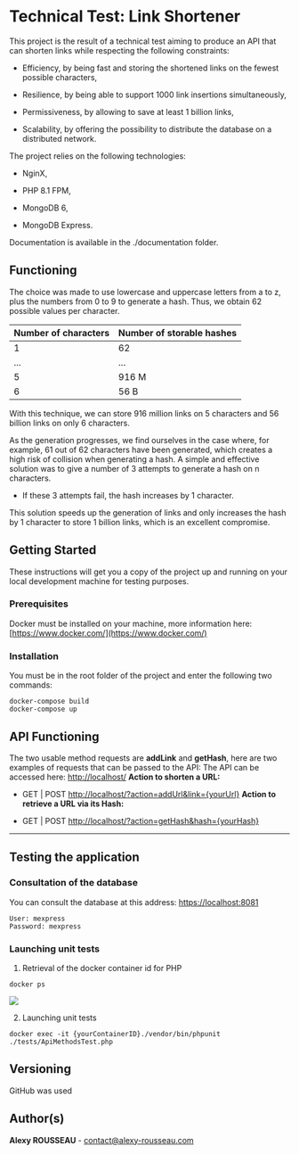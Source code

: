 # Technical Test: Link Shortener

This project is the result of a technical test aiming to produce an API that can shorten links while respecting the following constraints:

- Efficiency, by being fast and storing the shortened links on the fewest possible characters,

- Resilience, by being able to support 1000 link insertions simultaneously,

- Permissiveness, by allowing to save at least 1 billion links,

- Scalability, by offering the possibility to distribute the database on a distributed network.

The project relies on the following technologies:

- NginX,

- PHP 8.1 FPM,

- MongoDB 6,

- MongoDB Express.

Documentation is available in the ./documentation folder.

## Functioning

The choice was made to use lowercase and uppercase letters from a to z, plus the numbers from 0 to 9 to generate a hash. Thus, we obtain 62 possible values per character.

| Number of characters | Number of storable hashes |
| -------------------- | ------------------------- |
| 1                    | 62                        |
| ...                  | ...                       |
| 5                    | 916 M                     |
| 6                    | 56 B                      |

With this technique, we can store 916 million links on 5 characters and 56 billion links on only 6 characters.

As the generation progresses, we find ourselves in the case where, for example, 61 out of 62 characters have been generated, which creates a high risk of collision when generating a hash. A simple and effective solution was to give a number of 3 attempts to generate a hash on n characters.

- If these 3 attempts fail, the hash increases by 1 character.

This solution speeds up the generation of links and only increases the hash by 1 character to store 1 billion links, which is an excellent compromise.

## Getting Started

These instructions will get you a copy of the project up and running on your local development machine for testing purposes.

### Prerequisites

Docker must be installed on your machine, more information here: [https://www.docker.com/](https://www.docker.com/)

### Installation

You must be in the root folder of the project and enter the following two commands:

```shell
docker-compose build
docker-compose up
```

## API Functioning

The two usable method requests are **addLink** and **getHash**, here are two examples of requests that can be passed to the API:
The API can be accessed here: [http://localhost/](http://localhost/) **Action to shorten a URL:**

- GET | POST [http://localhost/?action=addUrl&link={yourUrl}](http://localhost/?action=addUrl&link=%7ByourUrl%7D) **Action to retrieve a URL via its Hash:**

- GET | POST [http://localhost/?action=getHash&hash={yourHash}](http://localhost/?action=getHash&hash=%7ByourHash%7D)

---

## Testing the application

### Consultation of the database

You can consult the database at this address: [https://localhost:8081](https://localhost:8081/)

```shell
User: mexpress
Password: mexpress
```

### Launching unit tests

1. Retrieval of the docker container id for PHP

```shell
docker ps
```

![](C:\Users\AlexyRousseau\AppData\Roaming\marktext\images\2023-04-03-20-44-26-image.png)

2. Launching unit tests

```shell
docker exec -it {yourContainerID}./vendor/bin/phpunit
./tests/ApiMethodsTest.php
```

## Versioning

GitHub was used

## Author(s)

**Alexy ROUSSEAU** - [contact@alexy-rousseau.com](mailto:contact@alexy-rousseau.com)
